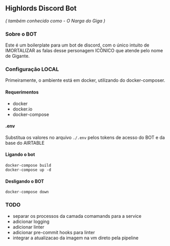 ## Highlords Discord Bot
_( também conhecido como - O Narga do Giga )_

### Sobre o BOT
Este é um boilerplate para um bot de discord, com o único intuito de IMORTALIZAR as falas desse personagem ICÔNICO que atende pelo nome de Gigante.


### Configuração LOCAL
Primeiramente, o ambiente está em docker, utilizando do docker-composer.

#### Requerimentos
- docker
- docker.io
- docker-compose

#### .env
Substitua os valores no arquivo `./.env` pelos tokens de acesso do BOT e da base do AIRTABLE

#### Ligando o bot
```
docker-compose build
docker-compose up -d
```

#### Desligando o BOT
```
docker-compose down
```

### TODO
- separar os processos da camada comamands para a service
- adicionar logging
- adicionar linter
- adicionar pre-commit hooks para linter
- integrar a atualizacao da imagem na vm direto pela pipeline
